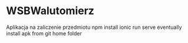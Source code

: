 # WSBWalutomierz
Aplikacja na zaliczenie przedmiotu
npm install
ionic run serve
eventually install apk from git home folder
